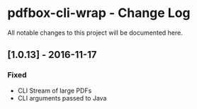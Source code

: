 # pdfbox-cli-wrap - Change Log
All notable changes to this project will be documented here.

## [1.0.13] - 2016-11-17
### Fixed
- CLI Stream of large PDFs
- CLI arguments passed to Java

